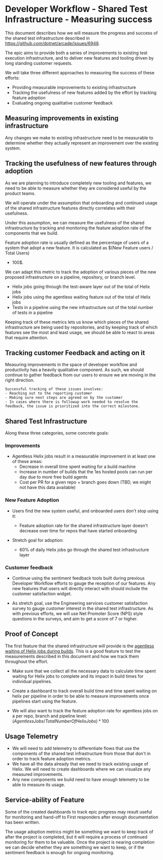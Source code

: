 # Developer Workflow - Shared Test Infrastructure - Measuring success

This document describes how we will measure the progress and success of the shared test
infrastructure described in https://github.com/dotnet/arcade/issues/6948.

The epic aims to provide both a series of improvements to existing test execution infrastructure,
and to deliver new features and tooling driven by long standing customer requests. 

We will take three different approaches to measuring the success of these efforts:

- Providing measurable improvements to existing infrastructure
- Tracking the usefulness of new features added by the effort by tracking feature adoption
- Evaluating ongoing qualitative customer feedback

## Measuring improvements in existing infrastructure

Any changes we make to existing infrastructure need to be measurable to determine whether they
actually represent an improvement over the existing system.

## Tracking the usefulness of new features through adoption

As we are planning to introduce completely new tooling and features, we need to be able to measure
whether they are considered useful by the product teams. 

We will operate under the assumption that onboarding and continued usage of the shared
infrastructure features directly correlates with their usefulness. 

Under this assumption, we can measure the usefulness of the shared infrastructure by tracking and
monitoring the feature adoption rate of the components that we build.

Feature adoption rate is usually defined as the percentage of users of a system that adopt a new
feature. It is calculated as $(New Feature users / Total Users)
* 100$.

We can adapt this metric to track the adoption of various pieces of the new proposed infrastructure
on a pipeline, repository, or branch level.

- Helix jobs going through the test-aware layer out of the total of Helix jobs
- Helix jobs using the agentless waiting feature out of the total of Helix jobs
- Tests in a pipeline using the new infrastructure out of the total number of tests in a pipeline

Keeping track of these metrics lets us know which pieces of the shared infrastructure are being used
by repositories, and by keeping track of which features see the most and least usage, we should be
able to react to areas that require attention.

## Tracking customer Feedback and acting on it

Measuring improvements in the space of developer workflow and productivity has a heavily qualitative
component. As such, we should continue to gather feedback from our users to ensure we are moving in
the right direction.

    Successful tracking of these issues involves:
    - Reaching out to the reporting customer
    - Making sure next steps are agreed on by the customer
    - In cases where there is followup work needed to resolve the feedback, the issue is prioritized into the correct milestone.

## Shared Test Infrastructure

Along these three categories, some concrete goals:

### Improvements

* Agentless Helix jobs result in a measurable improvement in at least one of these areas:
    * Decrease in overall time spent waiting for a build machine
    * Increase in number of builds that the 1es hosted pools can run per day due to more free build
      agents
    * Cost per PR for a given repo + branch goes down (TBD, we might not have this data available)

### New Feature Adoption

- Users find the new system useful, and onboarded users don't stop using it:
    - Feature adoption rate for the shared infrastructure layer doesn't decrease over time for repos
      that have started onboarding

- Stretch goal for adoption:
    -  60% of daily Helix jobs go through the shared test infrastructure layer 

### Customer feedback

- Continue using the sentiment feedback tools built during previous Developer Workflow efforts to
  gauge the reception of our features. Any new features that users will directly interact with
  should include the customer satisfaction widget.

- As stretch goal, use the Engineering services customer satisfaction survey to gauge customer
  interest in the shared test infrastructure. As with previous efforts, we will use Net Promoter
  Score (NPS) style questions in the surveys, and aim to get a score of 7 or higher. 


## Proof of Concept

The first feature that the shared infrastructure will provide is the [agentless waiting of Helix
jobs during builds](./agentless-helix.md). This is a good feature to test the measurements described
in this document and how we track them throughout the effort.

- Make sure that we collect all the necessary data to calculate time spent waiting for Helix jobs to
  complete and its impact in build times for individual pipelines. 

- Create a dashboard to track overall build time and time spent waiting on helix per pipeline in
  order to be able to measure improvements once pipelines start using the feature.

- We will also want to track the feature adoption rate for agentless jobs on a per repo, branch and
  pipeline level: $(Agentless Jobs/Total Number Of Helix Jobs) * 100$


## Usage Telemetry

- We will need to add telemetry to differentiate flows that use the components of the shared test
  infrastructure from those that don't in order to track feature adoption metrics.
- We have all the data already that we need to track existing usage of Helix. We will need to create
  dashboards where we can visualize any measured improvements.
- Any new components we build need to have enough telemetry to be able to measure its usage.

## Service-ability of Feature

Some of the created dashboards to track epic progress may result useful for monitoring and hand-off
to First responders after enough documentation has been written.

The usage adoption metrics might be something we want to keep track of after the project is
completed, but it will require a process of continued monitoring for them to be valuable. Once the
project is nearing completion we can decide whether they are something we want to keep, or if the
sentiment feedback is enough for ongoing monitoring.
